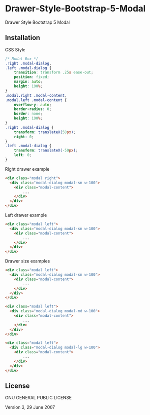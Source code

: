 # Drawer-Style-Bootstrap-5-Modal
Drawer Style Bootstrap 5 Modal

## Installation

CSS Style

```css
/* Modal Box */
.right .modal-dialog,
.left .modal-dialog {
    transition: transform .25s ease-out;
    position: fixed;
    margin: auto;
    height: 100%;
}
.modal.right .modal-content,
.modal.left .modal-content {
    overflow-y: auto;
  	border-radius: 0;
  	border: none;
    height: 100%;
}
.right .modal-dialog {
    transform: translateX(50px);
    right: 0;
}
.left .modal-dialog {
    transform: translateX(-50px);
    left: 0;
}
```



Right drawer example

```html
<div class="modal right">
  <div class="modal-dialog modal-sm w-100">
    <div class="modal-content">
	    ...
    </div>
  </div>
</div>
```



Left drawer example

```html
<div class="modal left">
  <div class="modal-dialog modal-sm w-100">
    <div class="modal-content">
	    ...
    </div>
  </div>
</div>
```





Drawer size examples

```html
<div class="modal left">
  <div class="modal-dialog modal-sm w-100">
    <div class="modal-content">
	    ...
    </div>
  </div>
</div>
```

```html
<div class="modal left">
  <div class="modal-dialog modal-md w-100">
    <div class="modal-content">
	    ...
    </div>
  </div>
</div>
```

```html
<div class="modal left">
  <div class="modal-dialog modal-lg w-100">
    <div class="modal-content">
	    ...
    </div>
  </div>
</div>
```



## License

GNU GENERAL PUBLIC LICENSE

Version 3, 29 June 2007
